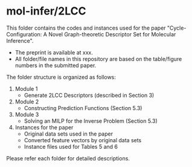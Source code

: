 # mol-infer/2LCC

This folder contains the codes and instances used for the paper "Cycle-Configuration: A Novel Graph-theoretic Descriptor Set for Molecular Inference".

- The preprint is available at xxx.
- All folder/file names in this repository are based on the table/figure numbers in the submitted paper.

The folder structure is organized as follows:
1. Module 1
	- Generate 2LCC Descriptors (described in Section 3)
1. Module 2
	- Constructing Prediction Functions (Section 5.3)
1. Module 3
	- Solving an MILP for the Inverse Problem (Section 5.3)
1. Instances for the paper
	- Original data sets used in the paper
	- Converted feature vectors by original data sets 
	- Instance files used for Tables 5 and 6

Please refer each folder for detailed descriptions.
